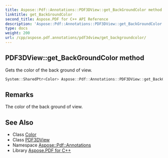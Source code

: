 ```yaml
---
title: Aspose::Pdf::Annotations::PDF3DView::get_BackGroundColor method
linktitle: get_BackGroundColor
second_title: Aspose.PDF for C++ API Reference
description: 'Aspose::Pdf::Annotations::PDF3DView::get_BackGroundColor method. Gets the color of the back ground of view in C++.'
type: docs
weight: 200
url: /cpp/aspose.pdf.annotations/pdf3dview/get_backgroundcolor/
---
```

## PDF3DView::get_BackGroundColor method


Gets the color of the back ground of view.

```cpp
System::SharedPtr<Color> Aspose::Pdf::Annotations::PDF3DView::get_BackGroundColor() const
```

## Remarks


The color of the back ground of view.
## See Also

* Class [Color](../../../aspose.pdf/color/)
* Class [PDF3DView](../)
* Namespace [Aspose::Pdf::Annotations](../../)
* Library [Aspose.PDF for C++](../../../)

